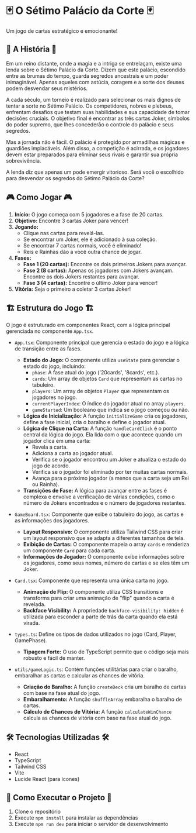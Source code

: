 # 🃏 O Sétimo Palácio da Corte 🃏

Um jogo de cartas estratégico e emocionante!

## 📜 A História 📜

Em um reino distante, onde a magia e a intriga se entrelaçam, existe uma lenda sobre o Sétimo Palácio da Corte. Dizem que este palácio, escondido entre as brumas do tempo, guarda segredos ancestrais e um poder inimaginável. Apenas aqueles com astúcia, coragem e a sorte dos deuses podem desvendar seus mistérios.

A cada século, um torneio é realizado para selecionar os mais dignos de tentar a sorte no Sétimo Palácio. Os competidores, nobres e plebeus, enfrentam desafios que testam suas habilidades e sua capacidade de tomar decisões cruciais. O objetivo final é encontrar as três cartas Joker, símbolos do poder supremo, que lhes concederão o controle do palácio e seus segredos.

Mas a jornada não é fácil. O palácio é protegido por armadilhas mágicas e guardiões implacáveis. Além disso, a competição é acirrada, e os jogadores devem estar preparados para eliminar seus rivais e garantir sua própria sobrevivência.

A lenda diz que apenas um pode emergir vitorioso. Será você o escolhido para desvendar os segredos do Sétimo Palácio da Corte?

## 🎮 Como Jogar 🎮

1.  **Início:** O jogo começa com 5 jogadores e a fase de 20 cartas.
2.  **Objetivo:** Encontre 3 cartas Joker para vencer!
3.  **Jogando:**
    *   Clique nas cartas para revelá-las.
    *   Se encontrar um Joker, ele é adicionado à sua coleção.
    *   Se encontrar 7 cartas normais, você é eliminado!
    *   Reis e Rainhas dão a você outra chance de jogar.
4.  **Fases:**
    *   **Fase 1 (20 cartas):** Encontre os dois primeiros Jokers para avançar.
    *   **Fase 2 (8 cartas):** Apenas os jogadores com Jokers avançam. Encontre os dois Jokers restantes para avançar.
    *   **Fase 3 (4 cartas):** Encontre o último Joker para vencer!
5.  **Vitória:** Seja o primeiro a coletar 3 cartas Joker!

## 🏗️ Estrutura do Jogo 🏗️

O jogo é estruturado em componentes React, com a lógica principal gerenciada no componente `App.tsx`.

*   `App.tsx`: Componente principal que gerencia o estado do jogo e a lógica de transição entre as fases.

    *   **Estado do Jogo:** O componente utiliza `useState` para gerenciar o estado do jogo, incluindo:
        *   `phase`: A fase atual do jogo ('20cards', '8cards', etc.).
        *   `cards`: Um array de objetos `Card` que representam as cartas no tabuleiro.
        *   `players`: Um array de objetos `Player` que representam os jogadores no jogo.
        *   `currentPlayerIndex`: O índice do jogador atual no array `players`.
        *   `gameStarted`: Um booleano que indica se o jogo começou ou não.
    *   **Lógica de Inicialização:** A função `initializeGame` cria os jogadores, define a fase inicial, cria o baralho e define o jogador atual.
    *   **Lógica de Clique na Carta:** A função `handleCardClick` é o ponto central da lógica do jogo. Ela lida com o que acontece quando um jogador clica em uma carta:
        *   Revela a carta.
        *   Adiciona a carta ao jogador atual.
        *   Verifica se o jogador encontrou um Joker e atualiza o estado do jogo de acordo.
        *   Verifica se o jogador foi eliminado por ter muitas cartas normais.
        *   Avança para o próximo jogador (a menos que a carta seja um Rei ou Rainha).
    *   **Transições de Fase:** A lógica para avançar entre as fases é complexa e envolve a verificação de várias condições, como o número de Jokers encontrados e o número de jogadores restantes.
*   `GameBoard.tsx`: Componente que exibe o tabuleiro do jogo, as cartas e as informações dos jogadores.

    *   **Layout Responsivo:** O componente utiliza Tailwind CSS para criar um layout responsivo que se adapta a diferentes tamanhos de tela.
    *   **Exibição de Cartas:** O componente mapeia o array `cards` e renderiza um componente `Card` para cada carta.
    *   **Informações do Jogador:** O componente exibe informações sobre os jogadores, como seus nomes, número de cartas e se eles têm um Joker.
*   `Card.tsx`: Componente que representa uma única carta no jogo.

    *   **Animação de Flip:** O componente utiliza CSS transitions e transforms para criar uma animação de "flip" quando a carta é revelada.
    *   **Backface Visibility:** A propriedade `backface-visibility: hidden` é utilizada para esconder a parte de trás da carta quando ela está virada.
*   `types.ts`: Define os tipos de dados utilizados no jogo (Card, Player, GamePhase).

    *   **Tipagem Forte:** O uso de TypeScript permite que o código seja mais robusto e fácil de manter.
*   `utils/gameLogic.ts`: Contém funções utilitárias para criar o baralho, embaralhar as cartas e calcular as chances de vitória.

    *   **Criação do Baralho:** A função `createDeck` cria um baralho de cartas com base na fase atual do jogo.
    *   **Embaralhamento:** A função `shuffleArray` embaralha o baralho de cartas.
    *   **Cálculo de Chances de Vitória:** A função `calculateWinChance` calcula as chances de vitória com base na fase atual do jogo.

## 🛠️ Tecnologias Utilizadas 🛠️

*   React
*   TypeScript
*   Tailwind CSS
*   Vite
*   Lucide React (para ícones)

## 🚀 Como Executar o Projeto 🚀

1.  Clone o repositório
2.  Execute `npm install` para instalar as dependências
3.  Execute `npm run dev` para iniciar o servidor de desenvolvimento


